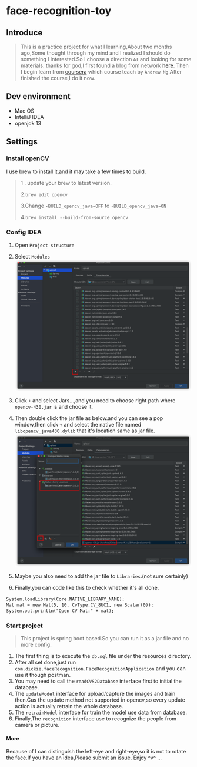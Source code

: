 # face-recognition-toy
## Introduce
> This is a practice project for what I learning,About two months ago,Some thought through my mind and I realized I should do something I interested.So I choose a direction `AI` and looking for some materials.
> thanks for god,I first found a blog from network [here](https://www.cnblogs.com/subconscious/p/6240151.html). Then I begin learn from [coursera](https://www.coursera.org/learn/machine-learning) which course 
> teach by `Andrew Ng`.After finished the course,I do it now.

## Dev environment

- Mac OS
- IntelliJ IDEA
- openjdk 13

## Settings

### Install openCV
I use brew to install it,and it may take a few times to build.

> 1 . update your brew to latest version.
>
> 2.`brew edit opencv`
>
> 3.Change `-BUILD_opencv_java=OFF` to ``-BUILD_opencv_java=ON``
>
> 4.`brew install --build-from-source opencv`

### Config IDEA

1. Open `Project structure`

2. Select `Modules`
![Add native dependency](src/main/resources/static/image-20200609225046727.png)
3. Click `+`  and select Jars...,and you need to choose right path where `opencv-430.jar` is and choose it.
4. Then double click the jar file as below.and you can see a pop window,then click `+` and select the native file named `libopencv_java430.dylib` that it's location same as jar file.
![choose path](src/main/resources/static/image-20200609225640932.png)
5. Maybe you also need to add the jar file to `Libraries`.(not sure certainly)
6. Finally,you can code like this to check whether it's all done.

```
System.loadLibrary(Core.NATIVE_LIBRARY_NAME);
Mat mat = new Mat(5, 10, CvType.CV_8UC1, new Scalar(0));
System.out.println("Open CV Mat:" + mat);
```

### Start project
> This project is spring boot based.So you can run it as a jar file and no more config.

1. The first thing is to execute the `db.sql` file under the resources directory.
2. After all set done,just run `com.dickie.faceRecognition.FaceRecognitionApplication` and you can use it though postman.
3. You may need to call the `readCVS2Database` interface first to initial the database.
4. The `updateModel` interface for upload/capture the images and train then.Cus the update method not supported in opencv,so every update action is actually retrain the whole database.
5. The `retrainModel` interface for train the model use data from database.
6. Finally,The `recognition` interface use to recognize the people from camera or picture.

#### More
Because of I can distinguish the left-eye and right-eye,so it is not to rotate the face.If you have an idea,Please submit an issue.
Enjoy ^v^ ...